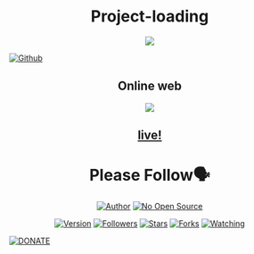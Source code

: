 <h1 align="center">Project-loading</h1>
<p align="center"><img src="https://l.top4top.io/p_1809ue83k0.png"/></p> <a href="https://github.com/IHackYours"><img title="Github" src="https://img.shields.io/badge/Github-IHACK--YOURS--GANS😳-blue?style=for-the-badge&logo=github"></a> 
<h2 align="center"><a
<h1 align="center">Online web</h1>
<p align="center"><img src="https://a.top4top.io/p_1809zqigf1.png"/></p>
<h2 align="center"><a href="https://ihackyours.github.io/project-loading/abjim/loading.html">live!</a></h2>

<h1 align="center">Please Follow🗣️</h1>
<p align="center">
<a href="https://github.com/IHackYours"><img title="Author" src="https://img.shields.io/badge/Author-IHACK--YOURS-red.svg?style=for-the-badge&logo=github"></a>
<a href="#"><img title="No Open Source" src="https://img.shields.io/badge/Open Source-✍️-green?style=for-the-badge"></a>
</p>
<p align="center">
<a href="#"><img title="Version" src="https://img.shields.io/badge/Version-10.0-green.svg?style=flat-square"></a>
<a href="https://github.com/IHackYours/followers"><img title="Followers" src="https://img.shields.io/github/followers/IHackYours?color=blue&style=flat-square"></a>
<a href="https://github.com/IHackYours/project-loading/stargazers/"><img title="Stars" src="https://img.shields.io/github/stars/IHackYours/project-loading?color=red&style=flat-square"></a>
<a href="https://github.com/IHackYours/project-loading/network/members"><img title="Forks" src="https://img.shields.io/github/forks/IHackYours/project-loading?color=red&style=flat-square"></a>
<a href="https://github.com/IHackYours/project-loading/watchers"><img title="Watching" src="https://img.shields.io/github/watchers/IHackYours/project-loading?label=Watchers&color=blue&style=flat-square"></a>
</p>
<a href="https://trakteer.id/ihackyours"><img title="DONATE" src="https://img.shields.io/badge/PLEASE-DONATE--IHACK--YOURS-blue?style=for-the-badge&logo=linux"></a>
